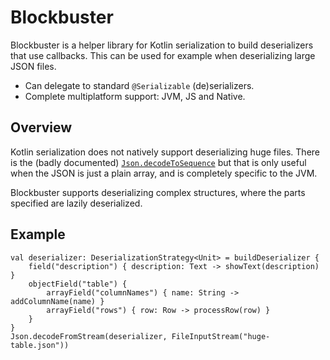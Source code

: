 # Blockbuster

Blockbuster is a helper library for Kotlin serialization to build deserializers that use callbacks.
This can be used for example when deserializing large JSON files.

* Can delegate to standard `@Serializable` (de)serializers. 
* Complete multiplatform support: JVM, JS and Native.

## Overview

Kotlin serialization does not natively support deserializing huge files.
There is the (badly documented) [`Json.decodeToSequence`][decodeToSequence] but that is only useful when
the JSON is just a plain array, and is completely specific to the JVM.

Blockbuster supports deserializing complex structures, where the parts specified are lazily deserialized.

## Example

    val deserializer: DeserializationStrategy<Unit> = buildDeserializer {
        field("description") { description: Text -> showText(description) }
        objectField("table") {
            arrayField("columnNames") { name: String -> addColumnName(name) }
            arrayField("rows") { row: Row -> processRow(row) }
        }
    }
    Json.decodeFromStream(deserializer, FileInputStream("huge-table.json"))

[decodeToSequence]: https://kotlinlang.org/api/kotlinx.serialization/kotlinx-serialization-json/kotlinx.serialization.json/decode-to-sequence.html
